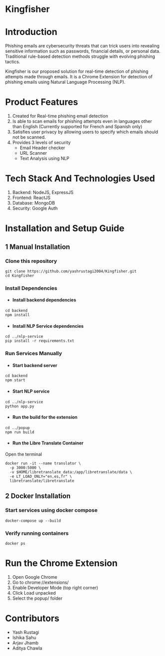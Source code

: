 # Kingfisher 

# Introduction

Phishing emails are cybersecurity threats that can trick users into revealing sensitive information such as passwords, financial details, or personal data. Traditional rule-based detection methods struggle with evolving phishing tactics. 

Kingfisher is our proposed solution for real-time detection of phishing attempts made through emails. It is a Chrome Extension for detection of phishing emails using Natural Language Processing (NLP).

# Product Features

1. Created for Real-time phishing email detection
2. Is able to scan emails for phishing attempts even in languages other than English
   (Currently supported for French and Spanish only)
4. Satisfies user privacy by allowing users to specify which emails should not be scanned.
5. Provides 3 levels of security
   - Email Header checker
   - URL Scanner
   - Text Analysis using NLP


# Tech Stack And Technologies Used

1. Backend: NodeJS, ExpressJS
2. Frontend: ReactJS
3. Database: MongoDB
5. Security: Google Auth

# Installation and Setup Guide
## 1 Manual Installation
### Clone this repository

```
git clone https://github.com/yashrustagi2004/Kingfisher.git
cd Kingfisher
```
### Install Dependencies
- #### Install backend dependencies

```
cd backend
npm install
```
- #### Install NLP Service dependencies

```
cd ../nlp-service
pip install -r requirements.txt
```
### Run Services Manually
- #### Start backend server
```
cd backend
npm start
```
- #### Start NLP service
```
cd ../nlp-service
python app.py
```
- #### Run the build for the extension
```
cd ../popup
npm run build
```
- #### Run the Libre Translate Container
Open the terminal
```
docker run -it --name translator \
  -p 3000:5000 \
  -v $HOME/libretranslate_data:/app/libretranslate/data \
  -e LT_LOAD_ONLY="en,es,fr" \
  libretranslate/libretranslate
```

## 2 Docker Installation
### Start services using docker compose
```
docker-compose up --build
```
### Verify running containers
```
docker ps
```

# Run the Chrome Extension
1. Open Google Chrome
2. Go to chrome://extensions/
3. Enable Developer Mode (top right corner)
4. Click Load unpacked
5. Select the popup/ folder
 
# Contributors
- Yash Rustagi 
- Ishika Sahu
- Arjav Jhamb  
- Aditya Chawla 
  




